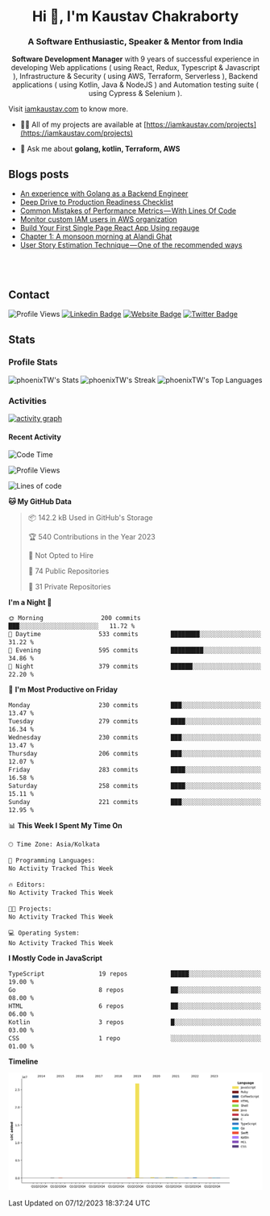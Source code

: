 <h1 align="center">Hi 👋, I'm Kaustav Chakraborty</h1>
<h3 align="center">A Software Enthusiastic, Speaker & Mentor from India</h3>
<p align="center"><b>Software Development Manager</b> with 9 years of successful experience in developing Web applications ( using React, Redux, Typescript & Javascript ), Infrastructure & Security ( using AWS, Terraform, Serverless ), Backend applications ( using Kotlin, Java & NodeJS ) and Automation testing suite ( using Cypress & Selenium ).

Visit <a href="https://iamkaustav.com/">iamkaustav.com</a> to know more.


- 👨‍💻 All of my projects are available at [https://iamkaustav.com/projects](https://iamkaustav.com/projects)

- 💬 Ask me about **golang, kotlin, Terraform, AWS**

## Blogs posts
<!-- BLOG-POST-LIST:START -->
- [An experience with Golang as a Backend Engineer](https://notes.iamkaustav.com/an-experience-with-golang-as-a-backend-engineer)
- [Deep Drive to Production Readiness Checklist](https://notes.iamkaustav.com/deep-drive-to-production-readiness-checklist)
- [Common Mistakes of Performance Metrics — With Lines Of Code](https://iamkaustav.medium.com/common-mistakes-of-performance-metrics-with-lines-of-code-d2a80b8d270e?source=rss-c3d77d3c9234------2)
- [Monitor custom IAM users in AWS organization](https://iamkaustav.medium.com/monitor-custom-iam-users-in-aws-organization-525fc04b07a7?source=rss-c3d77d3c9234------2)
- [Build Your First Single Page React App Using regauge](https://iamkaustav.medium.com/build-your-first-single-page-react-app-using-regauge-d3271d8f532d?source=rss-c3d77d3c9234------2)
- [Chapter 1: A monsoon morning at Alandi Ghat](https://iamkaustav.medium.com/chapter-1-a-monsoon-morning-at-alandi-ghat-bc659382df36?source=rss-c3d77d3c9234------2)
- [User Story Estimation Technique — One of the recommended ways](https://iamkaustav.medium.com/user-story-estimation-technique-one-of-the-recommended-ways-f99e626771b0?source=rss-c3d77d3c9234------2)
<!-- BLOG-POST-LIST:END -->

<br /><br />

## Contact

![Profile Views](https://komarev.com/ghpvc/?username=phoenixTW&color=brightgreen&style=for-the-badge)
[![Linkedin Badge](https://img.shields.io/badge/-iamkaustav-blue?style=for-the-badge&logo=Linkedin&logoColor=white&link=https://www.linkedin.com/in/iamkaustav/)](https://www.linkedin.com/in/iamkaustav/)
[![Website Badge](https://img.shields.io/badge/-iamkaustav.com-47CCCC?style=for-the-badge&logo=Google-Chrome&logoColor=white&link=https://iamkaustav.com)](https://iamkaustav.com)
[![Twitter Badge](https://img.shields.io/badge/-@iamckaustav-1ca0f1?style=for-the-badge&labelColor=1ca0f1&logo=twitter&logoColor=white&link=https://twitter.com/iamckaustav)](https://twitter.com/iamckaustav)

## Stats

### Profile Stats
![phoenixTW's Stats](https://github-readme-stats.vercel.app/api?username=phoenixTW&theme=vue-dark&show_icons=true&hide_border=true&count_private=true)
![phoenixTW's Streak](https://github-readme-streak-stats.herokuapp.com/?user=phoenixTW&theme=vue-dark&hide_border=true)
![phoenixTW's Top Languages](https://github-readme-stats.vercel.app/api/top-langs/?username=phoenixTW&theme=vue-dark&show_icons=true&hide_border=true&layout=compact)

### Activities

[![activity graph](https://github-readme-activity-graph.vercel.app/graph?username=phoenixTW&theme=github-dark-dimmed&custom_title=Kaustav%20Chakraborty's%20Activity%20Graph&hide_border=true)](https://github.com/ashutosh00710/github-readme-activity-graph)

#### Recent Activity
<!--START_SECTION:waka-->
![Code Time](http://img.shields.io/badge/Code%20Time-0%20secs-blue)

![Profile Views](http://img.shields.io/badge/Profile%20Views-51-blue)

![Lines of code](https://img.shields.io/badge/From%20Hello%20World%20I%27ve%20Written-27.7%20million%20lines%20of%20code-blue)

**🐱 My GitHub Data** 

> 📦 142.2 kB Used in GitHub's Storage 
 > 
> 🏆 540 Contributions in the Year 2023
 > 
> 🚫 Not Opted to Hire
 > 
> 📜 74 Public Repositories 
 > 
> 🔑 31 Private Repositories 
 > 
**I'm a Night 🦉** 

```text
🌞 Morning                200 commits         ███░░░░░░░░░░░░░░░░░░░░░░   11.72 % 
🌆 Daytime                533 commits         ████████░░░░░░░░░░░░░░░░░   31.22 % 
🌃 Evening                595 commits         █████████░░░░░░░░░░░░░░░░   34.86 % 
🌙 Night                  379 commits         ██████░░░░░░░░░░░░░░░░░░░   22.20 % 
```
📅 **I'm Most Productive on Friday** 

```text
Monday                   230 commits         ███░░░░░░░░░░░░░░░░░░░░░░   13.47 % 
Tuesday                  279 commits         ████░░░░░░░░░░░░░░░░░░░░░   16.34 % 
Wednesday                230 commits         ███░░░░░░░░░░░░░░░░░░░░░░   13.47 % 
Thursday                 206 commits         ███░░░░░░░░░░░░░░░░░░░░░░   12.07 % 
Friday                   283 commits         ████░░░░░░░░░░░░░░░░░░░░░   16.58 % 
Saturday                 258 commits         ████░░░░░░░░░░░░░░░░░░░░░   15.11 % 
Sunday                   221 commits         ███░░░░░░░░░░░░░░░░░░░░░░   12.95 % 
```


📊 **This Week I Spent My Time On** 

```text
🕑︎ Time Zone: Asia/Kolkata

💬 Programming Languages: 
No Activity Tracked This Week

🔥 Editors: 
No Activity Tracked This Week

🐱‍💻 Projects: 
No Activity Tracked This Week

💻 Operating System: 
No Activity Tracked This Week
```

**I Mostly Code in JavaScript** 

```text
TypeScript               19 repos            █████░░░░░░░░░░░░░░░░░░░░   19.00 % 
Go                       8 repos             ██░░░░░░░░░░░░░░░░░░░░░░░   08.00 % 
HTML                     6 repos             ██░░░░░░░░░░░░░░░░░░░░░░░   06.00 % 
Kotlin                   3 repos             █░░░░░░░░░░░░░░░░░░░░░░░░   03.00 % 
CSS                      1 repo              ░░░░░░░░░░░░░░░░░░░░░░░░░   01.00 % 
```



**Timeline**

![Lines of Code chart](https://raw.githubusercontent.com/phoenixTW/phoenixTW/main/assets/bar_graph.png)


 Last Updated on 07/12/2023 18:37:24 UTC
<!--END_SECTION:waka-->